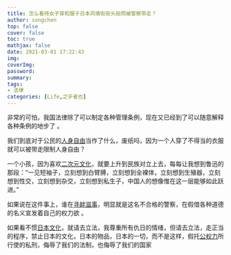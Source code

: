 ```yaml
---
title: 怎么看待女子穿和服于日本风情街街头拍照被警察带走？
author: songchen
top: false
cover: false
toc: true
mathjax: false
date: 2021-03-01 17:22:43
img:
coverImg:
password:
summary:
tags:
- 法律
categories: [Life,之乎者也]
---
```

非常的可怕，我国法律除了可以制定各种管理条例，现在又已经到了可以随意解释各种条例的地步了 。

我们到底对于公民的[人身自由](https://www.zhihu.com/search?q=%E4%BA%BA%E8%BA%AB%E8%87%AA%E7%94%B1&search_source=Entity&hybrid_search_source=Entity&hybrid_search_extra=%7B%22sourceType%22%3A%22answer%22%2C%22sourceId%22%3A2628840726%7D)当作了什么，废纸吗，因为一个人穿了不得当的衣服就可以被带走限制人身自由？

一个小孩，因为喜欢[二次元文化](https://www.zhihu.com/search?q=%E4%BA%8C%E6%AC%A1%E5%85%83%E6%96%87%E5%8C%96&search_source=Entity&hybrid_search_source=Entity&hybrid_search_extra=%7B%22sourceType%22%3A%22answer%22%2C%22sourceId%22%3A2628840726%7D)，就要上升到民族对立上去，每每让我想到鲁迅的那段：“一见短袖子，立刻想到白臂膊，立刻想到全裸体，立刻想到生殖器，立刻想到性交，立刻想到杂交，立刻想到私生子，中国人的想像惟在这一层能够如此跃进。”

如果说在这件事上，谁在[寻衅滋事](https://www.zhihu.com/search?q=%E5%AF%BB%E8%A1%85%E6%BB%8B%E4%BA%8B&search_source=Entity&hybrid_search_source=Entity&hybrid_search_extra=%7B%22sourceType%22%3A%22answer%22%2C%22sourceId%22%3A2628840726%7D)，明显就是这名不合格的警察，在假借各种道德的名义宣发着自己的权力欲 。

如果看不惯[日本文化](https://www.zhihu.com/search?q=%E6%97%A5%E6%9C%AC%E6%96%87%E5%8C%96&search_source=Entity&hybrid_search_source=Entity&hybrid_search_extra=%7B%22sourceType%22%3A%22answer%22%2C%22sourceId%22%3A2628840726%7D)，就请去立法，我尊重所有仇日的情绪，但请去立法，走正当的程序，禁止日本的文化，日本的物品，日本的一切，而不是这样，假托[公权力](https://www.zhihu.com/search?q=%E5%85%AC%E6%9D%83%E5%8A%9B&search_source=Entity&hybrid_search_source=Entity&hybrid_search_extra=%7B%22sourceType%22%3A%22answer%22%2C%22sourceId%22%3A2628840726%7D)所行使的私刑，侮辱了我们的法制，也侮辱了我们的国家